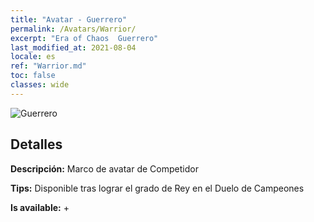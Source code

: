 ```yaml
---
title: "Avatar - Guerrero"
permalink: /Avatars/Warrior/
excerpt: "Era of Chaos  Guerrero"
last_modified_at: 2021-08-04
locale: es
ref: "Warrior.md"
toc: false
classes: wide
---
```

 ![Guerrero](/images/a/avatarFrame_1.png)

## Detalles

 **Descripción:** Marco de avatar de Competidor 

 **Tips:** Disponible tras lograr el grado de Rey en el Duelo de Campeones 

 **Is available:**  + 

